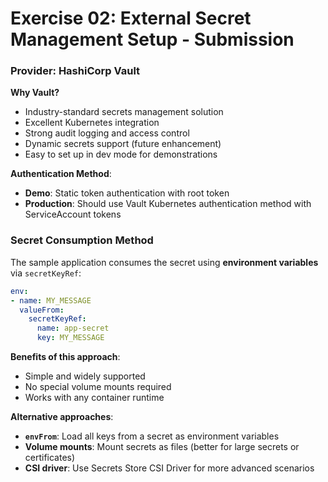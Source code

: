 # Exercise 02: External Secret Management Setup - Submission


### Provider: HashiCorp Vault

**Why Vault?**
- Industry-standard secrets management solution
- Excellent Kubernetes integration
- Strong audit logging and access control
- Dynamic secrets support (future enhancement)
- Easy to set up in dev mode for demonstrations

**Authentication Method**:
- **Demo**: Static token authentication with root token
- **Production**: Should use Vault Kubernetes authentication method with ServiceAccount tokens

### Secret Consumption Method

The sample application consumes the secret using **environment variables** via `secretKeyRef`:

```yaml
env:
- name: MY_MESSAGE
  valueFrom:
    secretKeyRef:
      name: app-secret
      key: MY_MESSAGE
```

**Benefits of this approach**:
- Simple and widely supported
- No special volume mounts required
- Works with any container runtime

**Alternative approaches**:
- **`envFrom`**: Load all keys from a secret as environment variables
- **Volume mounts**: Mount secrets as files (better for large secrets or certificates)
- **CSI driver**: Use Secrets Store CSI Driver for more advanced scenarios
